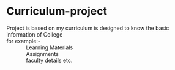 # Curriculum-project
Project is based on my curriculum is designed to know the basic information of College <br>for example:-<br>&nbsp;&nbsp;&nbsp;&nbsp;&nbsp;&nbsp;&nbsp;&nbsp;&nbsp;&nbsp;&nbsp;&nbsp; Learning Materials<br>&nbsp;&nbsp;&nbsp;&nbsp;&nbsp;&nbsp;&nbsp;&nbsp;&nbsp;&nbsp;&nbsp;&nbsp; Assignments<br>&nbsp;&nbsp;&nbsp;&nbsp;&nbsp;&nbsp;&nbsp;&nbsp;&nbsp;&nbsp;&nbsp;&nbsp; faculty details etc.
